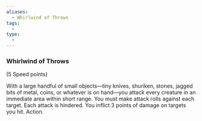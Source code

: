```yaml
---
aliases:
  - Whirlwind of Throws
tags:
  - 
type:
  - 
---
```

### Whirlwind of Throws

(5 Speed points)

With a large handful of small objects—tiny knives, shuriken, stones, jagged bits of metal, coins, or whatever is on hand—you attack every creature in an immediate area within short range. You must make attack rolls against each target. Each attack is hindered. You inflict 3 points of damage on targets you hit. Action.